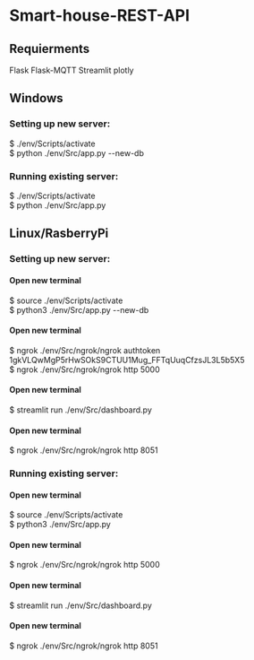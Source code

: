 # Smart-house-REST-API

## Requierments
Flask
Flask-MQTT
Streamlit
plotly


## Windows
### Setting up new server:<br/>
$ ./env/Scripts/activate<br/>
$ python ./env/Src/app.py --new-db<br/>

### Running existing server:<br/>
$ ./env/Scripts/activate<br/>
$ python ./env/Src/app.py<br/>

## Linux/RasberryPi

### Setting up new server:<br/>
#### Open new terminal
$ source ./env/Scripts/activate<br/>
$ python3 ./env/Src/app.py --new-db<br/>

#### Open new terminal 
$ ngrok ./env/Src/ngrok/ngrok authtoken 1gkVLQwMgP5rHwSOkS9CTUU1Mug_FFTqUuqCfzsJL3L5b5X5 <br/>
$ ngrok ./env/Src/ngrok/ngrok http 5000<br/>

#### Open new terminal
$ streamlit run ./env/Src/dashboard.py<br/>

#### Open new terminal
$ ngrok ./env/Src/ngrok/ngrok http 8051<br/>

### Running existing server:<br/>
#### Open new terminal
$ source ./env/Scripts/activate<br/>
$ python3 ./env/Src/app.py<br/>

#### Open new terminal 
$ ngrok ./env/Src/ngrok/ngrok http 5000

#### Open new terminal
$ streamlit run ./env/Src/dashboard.py<br/>

#### Open new terminal
$ ngrok ./env/Src/ngrok/ngrok http 8051<br/>